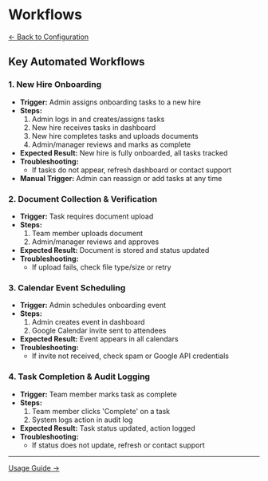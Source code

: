 # Workflows

[← Back to Configuration](./CONFIGURATION.md)

## Key Automated Workflows

### 1. New Hire Onboarding
- **Trigger:** Admin assigns onboarding tasks to a new hire
- **Steps:**
  1. Admin logs in and creates/assigns tasks
  2. New hire receives tasks in dashboard
  3. New hire completes tasks and uploads documents
  4. Admin/manager reviews and marks as complete
- **Expected Result:** New hire is fully onboarded, all tasks tracked
- **Troubleshooting:**
  - If tasks do not appear, refresh dashboard or contact support
- **Manual Trigger:** Admin can reassign or add tasks at any time

### 2. Document Collection & Verification
- **Trigger:** Task requires document upload
- **Steps:**
  1. Team member uploads document
  2. Admin/manager reviews and approves
- **Expected Result:** Document is stored and status updated
- **Troubleshooting:**
  - If upload fails, check file type/size or retry

### 3. Calendar Event Scheduling
- **Trigger:** Admin schedules onboarding event
- **Steps:**
  1. Admin creates event in dashboard
  2. Google Calendar invite sent to attendees
- **Expected Result:** Event appears in all calendars
- **Troubleshooting:**
  - If invite not received, check spam or Google API credentials

### 4. Task Completion & Audit Logging
- **Trigger:** Team member marks task as complete
- **Steps:**
  1. Team member clicks 'Complete' on a task
  2. System logs action in audit log
- **Expected Result:** Task status updated, action logged
- **Troubleshooting:**
  - If status does not update, refresh or contact support

---

[Usage Guide →](./USAGE_GUIDE.md) 